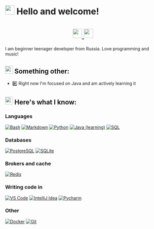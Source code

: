 # <img src="https://raw.githubusercontent.com/Tarikul-Islam-Anik/Telegram-Animated-Emojis/main/Smileys/Winking%20Face.webp" width=30> Hello and welcome!

<div align="center">

  <p>
    <h1>
      <a href="https://t.me/amvao">
        <img src="https://img.icons8.com/?size=100&id=oWiuH0jFiU0R&format=png&color=000000" width=30>
      </a>
      <a href="mailto:mr.tirch@mail.ru">
        <img src="https://img.icons8.com/?size=100&id=YrXy82StfwT9&format=png&color=000000" width=30>
      </a>
    </h1>
  </p>

</div>

I am beginner teenager developer from Russia. Love programming and music!

## <img src="https://raw.githubusercontent.com/Tarikul-Islam-Anik/Animated-Fluent-Emojis/master/Emojis/Objects/Abacus.png" width=25> Something other:
- #️⃣ Right now I'm focused on Java and am actively learning it


## <img src="https://raw.githubusercontent.com/Tarikul-Islam-Anik/Animated-Fluent-Emojis/master/Emojis/Objects/Hammer%20and%20Wrench.png" width=25> Here's what I know:
### Languages
<p>
    <a href="#"><img alt="Bash" src="https://img.shields.io/badge/Bash-121011.svg?logo=gnu-bash&logoColor=white"></a>
    <a href="#"><img alt="Markdown" src="https://img.shields.io/badge/Markdown-000000.svg?logo=markdown&logoColor=white"></a>
    <a href="#"><img alt="Python" src="https://img.shields.io/badge/Python-14354C.svg?logo=python&logoColor=white"></a>
    <a href="#"><img alt="Java (learning)" src="https://img.shields.io/badge/Java%20(learning)-ed272c.svg?logo=openjdk&logoColor=white"></a>
    <a href="#"><img alt="SQL" src="https://custom-icon-badges.herokuapp.com/badge/SQL-025E8C.svg?logo=database&logoColor=white"></a>
</p>

### Databases
<p>
  <a href="#"><img alt="PostgreSQL" src ="https://img.shields.io/badge/PostgreSQL-316192.svg?logo=postgresql&logoColor=white"></a>
  <a href="#"><img alt="SQLite" src ="https://img.shields.io/badge/SQLite-rgb(0, 59, 87).svg?logo=sqlite&logoColor=white"></a>
</p>

### Brokers and cache
<p>
  <a href="#"><img alt="Redis" src ="https://img.shields.io/badge/Redis-rgb(255, 68, 56)?logo=redis&logoColor=white"></a>
</p>


### Writing code in
<p>
  <a href="#"><img alt="VS Code" src ="https://img.shields.io/badge/VS%20Code-rgb(36, 172, 242)?logo=vscodium&logoColor=white"></a>
  <a href="#"><img alt="IntelliJ Idea" src ="https://img.shields.io/badge/IntelliJ%20Idea-eb2e94?logo=intellijidea&logoColor=white"></a>
  <a href="#"><img alt="Pycharm" src ="https://img.shields.io/badge/Pycharm-149a95?logo=pycharm&logoColor=white"></a>
</p>


### Other
<p>
  <a href="#"><img alt="Docker" src ="https://img.shields.io/badge/Docker-rgb(13, 75, 197)?logo=docker&logoColor=white"></a>
  <a href="#"><img alt="Git" src ="https://img.shields.io/badge/Git-e84e31?logo=git&logoColor=white"></a>
</p>
